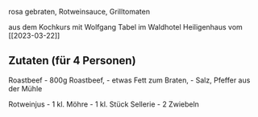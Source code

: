 
rosa gebraten, Rotweinsauce, Grilltomaten

aus dem Kochkurs mit Wolfgang Tabel im Waldhotel Heiligenhaus vom [[2023-03-22]]

## Zutaten (für 4 Personen)
Roastbeef
	- 800g Roastbeef,
	- etwas Fett zum Braten,
	- Salz, Pfeffer aus der Mühle

Rotweinjus
	- 1 kl. Möhre
	- 1 kl. Stück Sellerie
	- 2 Zwiebeln